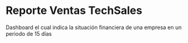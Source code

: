 # Reporte Ventas TechSales
Dashboard el cual indica la situación financiera de una empresa en un periodo de 15 días
